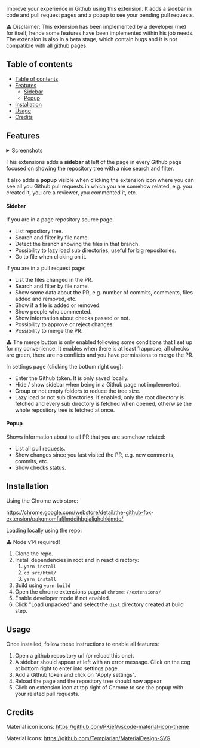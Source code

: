 Improve your experience in Github using this extension. It adds a sidebar in code and pull request pages and a popup to see your pending pull requests.

⚠️ Disclaimer: This extension has been implemented by a developer (me) for itself, hence some features have been implemented within his job needs. The extension is also in a beta stage, which contain bugs and it is not compatible with all github pages.

## Table of contents

- [Table of contents](#table-of-contents)
- [Features](#features)
  - [Sidebar](#sidebar)
  - [Popup](#popup)
- [Installation](#installation)
- [Usage](#usage)
- [Credits](#credits)

## Features

<details>
    <summary>Screenshots</summary>
  <img src="snapshots/code-tree.png">
  <img src="snapshots/pull-request-open.png">
  <img src="snapshots/pull-request-merged.png">
  <img src="snapshots/popup.png">
</details>

This extensions adds a **sidebar** at left of the page in every Github page focused on showing the repository tree with a nice search and filter.

It also adds a **popup** visible when clicking the extension icon where you can see all you Github pull requests in which you are somehow related, e.g. you created it, you are a reviewer, you commented it, etc.

#### Sidebar

If you are in a page repository source page:

- List repository tree.
- Search and filter by file name.
- Detect the branch showing the files in that branch.
- Possibility to lazy load sub directories, useful for big repositories.
- Go to file when clicking on it.

If you are in a pull request page:

- List the files changed in the PR.
- Search and filter by file name.
- Show some data about the PR, e.g. number of commits, comments, files added and removed, etc.
- Show if a file is added or removed.
- Show people who commented.
- Show information about checks passed or not.
- Possibility to approve or reject changes.
- Possibility to merge the PR.

⚠️ The merge button is only enabled following some conditions that I set up for my convenience. It enables when there is at least 1 approve, all checks are green, there are no conflicts and you have permissions to merge the PR.

In settings page (clicking the bottom right cog):

- Enter the Github token. It is only saved locally.
- Hide / show sidebar when being in a Github page not implemented.
- Group or not empty folders to reduce the tree size.
- Lazy load or not sub directories. If enabled, only the root directory is fetched and every sub directory is fetched when opened, otherwise the whole repository tree is fetched at once.

#### Popup

Shows information about to all PR that you are somehow related:

- List all pull requests.
- Show changes since you last visited the PR, e.g. new comments, commits, etc.
- Show checks status.

## Installation

Using the Chrome web store:

https://chrome.google.com/webstore/detail/the-github-fox-extension/pakgmomfafjlmdeihbgjalighchkjmdc/

Loading locally using the repo:

⚠️ Node v14 required!

1. Clone the repo.
2. Install dependencies in root and in react directory:
   1. `yarn install`
   2. `cd src/html/`
   3. `yarn install `
3. Build using `yarn build`
4. Open the chrome extensions page at `chrome://extensions/`
5. Enable developer mode if not enabled.
6. Click "Load unpacked" and select the `dist` directory created at build step.

## Usage

Once installed, follow these instructions to enable all features:

1. Open a github repository url (or reload this one).
2. A sidebar should appear at left with an error message. Click on the cog at bottom right to enter into settings page.
3. Add a Github token and click on "Apply settings".
4. Reload the page and the repository tree should now appear.
5. Click on extension icon at top right of Chrome to see the popup with your related pull requests.

## Credits

Material icon icons:
https://github.com/PKief/vscode-material-icon-theme

Material icons:
https://github.com/Templarian/MaterialDesign-SVG
